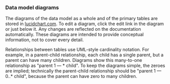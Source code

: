 ### Data model diagrams

The diagrams of the data model as a whole and of the primary tables are stored in [lucidchart.com](http://lucidchart.com). To edit a diagram, click the edit link in the diagram or just below it. Any changes are reflected on the documentation automatically. These diagrams are intended to provide conceptual information, not to cover every detail.

Relationships between tables use UML-style cardinality notation. For example, in a parent-child relationship, each child has a single parent, but a parent can have many children. Diagrams show this many-to-one relationship as "parent 1 — \* child". To keep the diagrams simple, the zeroes are implied; technically the parent-child relationship should be "parent 1 — 0..\* child", because the parent can have zero to many children.
